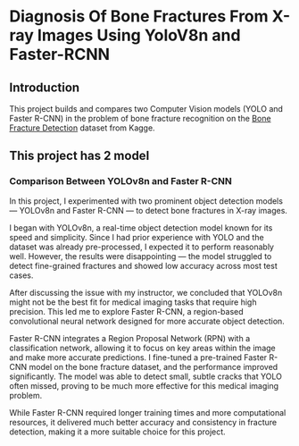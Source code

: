 # Diagnosis Of Bone Fractures From X-ray Images Using YoloV8n and Faster-RCNN
 
## Introduction
This project builds and compares two Computer Vision models (YOLO and Faster R-CNN) in the problem of bone fracture recognition on the [Bone Fracture Detection](https://www.kaggle.com/datasets/pkdarabi/bone-fracture-detection-computer-vision-project/data) dataset from Kagge.

## This project has 2 model
### Comparison Between YOLOv8n and Faster R-CNN
In this project, I experimented with two prominent object detection models — YOLOv8n and Faster R-CNN — to detect bone fractures in X-ray images.

I began with YOLOv8n, a real-time object detection model known for its speed and simplicity. Since I had prior experience with YOLO and the dataset was already pre-processed, I expected it to perform reasonably well. However, the results were disappointing — the model struggled to detect fine-grained fractures and showed low accuracy across most test cases.

After discussing the issue with my instructor, we concluded that YOLOv8n might not be the best fit for medical imaging tasks that require high precision. This led me to explore Faster R-CNN, a region-based convolutional neural network designed for more accurate object detection.

Faster R-CNN integrates a Region Proposal Network (RPN) with a classification network, allowing it to focus on key areas within the image and make more accurate predictions. I fine-tuned a pre-trained Faster R-CNN model on the bone fracture dataset, and the performance improved significantly. The model was able to detect small, subtle cracks that YOLO often missed, proving to be much more effective for this medical imaging problem.

While Faster R-CNN required longer training times and more computational resources, it delivered much better accuracy and consistency in fracture detection, making it a more suitable choice for this project.
